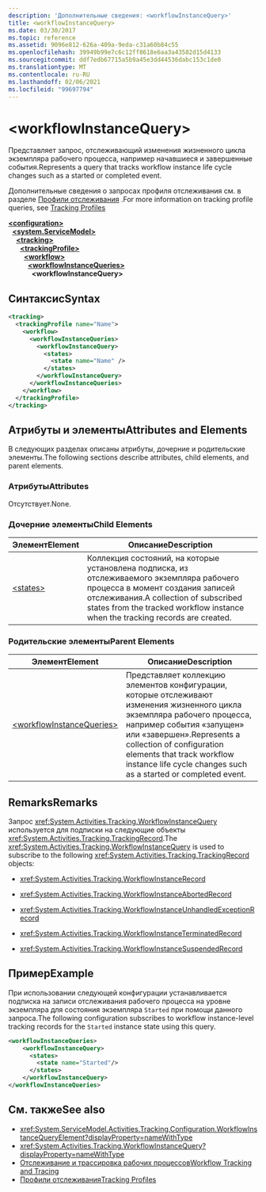 ```yaml
---
description: 'Дополнительные сведения: <workflowInstanceQuery>'
title: <workflowInstanceQuery>
ms.date: 03/30/2017
ms.topic: reference
ms.assetid: 9096e812-626a-409a-9eda-c31a60b84c55
ms.openlocfilehash: 39949b99e7c6c12ff8618e6aa3a43582d15d4133
ms.sourcegitcommit: ddf7edb67715a5b9a45e3dd44536dabc153c1de0
ms.translationtype: MT
ms.contentlocale: ru-RU
ms.lasthandoff: 02/06/2021
ms.locfileid: "99697794"
---
```

# \<workflowInstanceQuery>

<span data-ttu-id="70027-102">Представляет запрос, отслеживающий изменения жизненного цикла экземпляра рабочего процесса, например начавшиеся и завершенные события.</span><span class="sxs-lookup"><span data-stu-id="70027-102">Represents a query that tracks workflow instance life cycle changes such as a started or completed event.</span></span>  
  
 <span data-ttu-id="70027-103">Дополнительные сведения о запросах профиля отслеживания см. в разделе [Профили отслеживания](../../../windows-workflow-foundation/tracking-profiles.md) .</span><span class="sxs-lookup"><span data-stu-id="70027-103">For more information on tracking profile queries, see [Tracking Profiles](../../../windows-workflow-foundation/tracking-profiles.md)</span></span>  
  
[**\<configuration>**](../configuration-element.md)\
&nbsp;&nbsp;[**\<system.ServiceModel>**](system-servicemodel-of-workflow.md)\
&nbsp;&nbsp;&nbsp;&nbsp;[**\<tracking>**](tracking.md)\
&nbsp;&nbsp;&nbsp;&nbsp;&nbsp;&nbsp;[**\<trackingProfile>**](trackingprofile.md)\
&nbsp;&nbsp;&nbsp;&nbsp;&nbsp;&nbsp;&nbsp;&nbsp;[**\<workflow>**](workflow.md)\
&nbsp;&nbsp;&nbsp;&nbsp;&nbsp;&nbsp;&nbsp;&nbsp;&nbsp;&nbsp;[**\<workflowInstanceQueries>**](workflowinstancequeries.md)\
&nbsp;&nbsp;&nbsp;&nbsp;&nbsp;&nbsp;&nbsp;&nbsp;&nbsp;&nbsp;&nbsp;&nbsp;**\<workflowInstanceQuery>**  
  
## <a name="syntax"></a><span data-ttu-id="70027-104">Синтаксис</span><span class="sxs-lookup"><span data-stu-id="70027-104">Syntax</span></span>  
  
```xml  
<tracking>
  <trackingProfile name="Name">
    <workflow>
      <workflowInstanceQueries>
        <workflowInstanceQuery>
          <states>
            <state name="Name" />
          </states>
        </workflowInstanceQuery>
      </workflowInstanceQueries>
    </workflow>
  </trackingProfile>
</tracking>  
```  
  
## <a name="attributes-and-elements"></a><span data-ttu-id="70027-105">Атрибуты и элементы</span><span class="sxs-lookup"><span data-stu-id="70027-105">Attributes and Elements</span></span>  

 <span data-ttu-id="70027-106">В следующих разделах описаны атрибуты, дочерние и родительские элементы.</span><span class="sxs-lookup"><span data-stu-id="70027-106">The following sections describe attributes, child elements, and parent elements.</span></span>  
  
### <a name="attributes"></a><span data-ttu-id="70027-107">Атрибуты</span><span class="sxs-lookup"><span data-stu-id="70027-107">Attributes</span></span>  

 <span data-ttu-id="70027-108">Отсутствует.</span><span class="sxs-lookup"><span data-stu-id="70027-108">None.</span></span>  
  
### <a name="child-elements"></a><span data-ttu-id="70027-109">Дочерние элементы</span><span class="sxs-lookup"><span data-stu-id="70027-109">Child Elements</span></span>  
  
|<span data-ttu-id="70027-110">Элемент</span><span class="sxs-lookup"><span data-stu-id="70027-110">Element</span></span>|<span data-ttu-id="70027-111">Описание</span><span class="sxs-lookup"><span data-stu-id="70027-111">Description</span></span>|  
|-------------|-----------------|  
|[\<states>](states.md)|<span data-ttu-id="70027-112">Коллекция состояний, на которые установлена подписка, из отслеживаемого экземпляра рабочего процесса в момент создания записей отслеживания.</span><span class="sxs-lookup"><span data-stu-id="70027-112">A collection of subscribed states from the tracked workflow instance when the tracking records are created.</span></span>|  
  
### <a name="parent-elements"></a><span data-ttu-id="70027-113">Родительские элементы</span><span class="sxs-lookup"><span data-stu-id="70027-113">Parent Elements</span></span>  
  
|<span data-ttu-id="70027-114">Элемент</span><span class="sxs-lookup"><span data-stu-id="70027-114">Element</span></span>|<span data-ttu-id="70027-115">Описание</span><span class="sxs-lookup"><span data-stu-id="70027-115">Description</span></span>|  
|-------------|-----------------|  
|[\<workflowInstanceQueries>](workflowinstancequeries.md)|<span data-ttu-id="70027-116">Представляет коллекцию элементов конфигурации, которые отслеживают изменения жизненного цикла экземпляра рабочего процесса, например события «запущен» или «завершен».</span><span class="sxs-lookup"><span data-stu-id="70027-116">Represents a collection of configuration elements that track workflow instance life cycle changes such as a started or completed event.</span></span>|  
  
## <a name="remarks"></a><span data-ttu-id="70027-117">Remarks</span><span class="sxs-lookup"><span data-stu-id="70027-117">Remarks</span></span>  

 <span data-ttu-id="70027-118">Запрос <xref:System.Activities.Tracking.WorkflowInstanceQuery> используется для подписки на следующие объекты <xref:System.Activities.Tracking.TrackingRecord>.</span><span class="sxs-lookup"><span data-stu-id="70027-118">The <xref:System.Activities.Tracking.WorkflowInstanceQuery> is used to subscribe to the following <xref:System.Activities.Tracking.TrackingRecord> objects:</span></span>  
  
- <xref:System.Activities.Tracking.WorkflowInstanceRecord>  
  
- <xref:System.Activities.Tracking.WorkflowInstanceAbortedRecord>  
  
- <xref:System.Activities.Tracking.WorkflowInstanceUnhandledExceptionRecord>  
  
- <xref:System.Activities.Tracking.WorkflowInstanceTerminatedRecord>  
  
- <xref:System.Activities.Tracking.WorkflowInstanceSuspendedRecord>  
  
## <a name="example"></a><span data-ttu-id="70027-119">Пример</span><span class="sxs-lookup"><span data-stu-id="70027-119">Example</span></span>  

 <span data-ttu-id="70027-120">При использовании следующей конфигурации устанавливается подписка на записи отслеживания рабочего процесса на уровне экземпляра для состояния экземпляра `Started` при помощи данного запроса.</span><span class="sxs-lookup"><span data-stu-id="70027-120">The following configuration subscribes to workflow instance-level tracking records for the `Started` instance state using this query.</span></span>  
  
```xml  
<workflowInstanceQueries>  
    <workflowInstanceQuery>  
      <states>  
        <state name="Started"/>  
      </states>  
    </workflowInstanceQuery>  
</workflowInstanceQueries>  
```  
  
## <a name="see-also"></a><span data-ttu-id="70027-121">См. также</span><span class="sxs-lookup"><span data-stu-id="70027-121">See also</span></span>

- <xref:System.ServiceModel.Activities.Tracking.Configuration.WorkflowInstanceQueryElement?displayProperty=nameWithType>
- <xref:System.Activities.Tracking.WorkflowInstanceQuery?displayProperty=nameWithType>
- [<span data-ttu-id="70027-122">Отслеживание и трассировка рабочих процессов</span><span class="sxs-lookup"><span data-stu-id="70027-122">Workflow Tracking and Tracing</span></span>](../../../windows-workflow-foundation/workflow-tracking-and-tracing.md)
- [<span data-ttu-id="70027-123">Профили отслеживания</span><span class="sxs-lookup"><span data-stu-id="70027-123">Tracking Profiles</span></span>](../../../windows-workflow-foundation/tracking-profiles.md)
